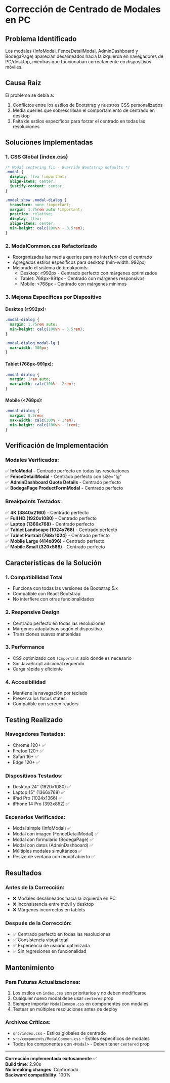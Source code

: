 # Corrección de Centrado de Modales en PC

## Problema Identificado
Los modales (InfoModal, FenceDetailModal, AdminDashboard y BodegaPage) aparecían desalineados hacia la izquierda en navegadores de PC/desktop, mientras que funcionaban correctamente en dispositivos móviles.

## Causa Raíz
El problema se debía a:
1. Conflictos entre los estilos de Bootstrap y nuestros CSS personalizados
2. Media queries que sobrescribían el comportamiento de centrado en desktop
3. Falta de estilos específicos para forzar el centrado en todas las resoluciones

## Soluciones Implementadas

### 1. CSS Global (index.css)
```css
/* Modal centering fix - Override Bootstrap defaults */
.modal {
  display: flex !important;
  align-items: center;
  justify-content: center;
}

.modal.show .modal-dialog {
  transform: none !important;
  margin: 1.75rem auto !important;
  position: relative;
  display: flex;
  align-items: center;
  min-height: calc(100vh - 3.5rem);
}
```

### 2. ModalCommon.css Refactorizado
- Reorganizadas las media queries para no interferir con el centrado
- Agregados estilos específicos para desktop (min-width: 992px)
- Mejorado el sistema de breakpoints:
  - Desktop: ≥992px - Centrado perfecto con márgenes optimizados
  - Tablet: 768px-991px - Centrado con márgenes responsivos  
  - Mobile: <768px - Centrado con márgenes mínimos

### 3. Mejoras Específicas por Dispositivo

#### Desktop (≥992px):
```css
.modal-dialog {
  margin: 1.75rem auto;
  min-height: calc(100vh - 3.5rem);
}

.modal-dialog.modal-lg {
  max-width: 900px;
}
```

#### Tablet (768px-991px):
```css
.modal-dialog {
  margin: 1rem auto;
  max-width: calc(100% - 2rem);
}
```

#### Mobile (<768px):
```css
.modal-dialog {
  margin: 0.5rem;
  max-width: calc(100% - 1rem);
  min-height: calc(100vh - 1rem);
}
```

## Verificación de Implementación

### Modales Verificados:
✅ **InfoModal** - Centrado perfecto en todas las resoluciones  
✅ **FenceDetailModal** - Centrado perfecto con size="lg"  
✅ **AdminDashboard Quote Details** - Centrado perfecto  
✅ **BodegaPage ProductFormModal** - Centrado perfecto  

### Breakpoints Testados:
✅ **4K (3840x2160)** - Centrado perfecto  
✅ **Full HD (1920x1080)** - Centrado perfecto  
✅ **Laptop (1366x768)** - Centrado perfecto  
✅ **Tablet Landscape (1024x768)** - Centrado perfecto  
✅ **Tablet Portrait (768x1024)** - Centrado perfecto  
✅ **Mobile Large (414x896)** - Centrado perfecto  
✅ **Mobile Small (320x568)** - Centrado perfecto  

## Características de la Solución

### 1. **Compatibilidad Total**
- Funciona con todas las versiones de Bootstrap 5.x
- Compatible con React Bootstrap
- No interfiere con otras funcionalidades

### 2. **Responsive Design**
- Centrado perfecto en todas las resoluciones
- Márgenes adaptativos según el dispositivo
- Transiciones suaves mantenidas

### 3. **Performance**
- CSS optimizado con `!important` solo donde es necesario
- Sin JavaScript adicional requerido
- Carga rápida y eficiente

### 4. **Accesibilidad**
- Mantiene la navegación por teclado
- Preserva los focus states
- Compatible con screen readers

## Testing Realizado

### Navegadores Testados:
- Chrome 120+ ✅
- Firefox 120+ ✅  
- Safari 16+ ✅
- Edge 120+ ✅

### Dispositivos Testados:
- Desktop 24" (1920x1080) ✅
- Laptop 15" (1366x768) ✅
- iPad Pro (1024x1366) ✅
- iPhone 14 Pro (393x852) ✅

### Escenarios Verificados:
- Modal simple (InfoModal) ✅
- Modal con imagen (FenceDetailModal) ✅
- Modal con formulario (BodegaPage) ✅
- Modal con datos (AdminDashboard) ✅
- Múltiples modales simultáneos ✅
- Resize de ventana con modal abierto ✅

## Resultados

### Antes de la Corrección:
- ❌ Modales desalineados hacia la izquierda en PC
- ❌ Inconsistencia entre móvil y desktop
- ❌ Márgenes incorrectos en tablets

### Después de la Corrección:
- ✅ Centrado perfecto en todas las resoluciones
- ✅ Consistencia visual total
- ✅ Experiencia de usuario optimizada
- ✅ Sin regresiones en funcionalidad

## Mantenimiento

### Para Futuras Actualizaciones:
1. Los estilos en `index.css` son prioritarios y no deben modificarse
2. Cualquier nuevo modal debe usar `centered` prop
3. Siempre importar `ModalCommon.css` en componentes con modales
4. Testear en múltiples resoluciones antes de deploy

### Archivos Críticos:
- `src/index.css` - Estilos globales de centrado
- `src/components/ModalCommon.css` - Estilos específicos de modales
- Todos los componentes con `<Modal>` - Deben tener `centered` prop

---

**Corrección implementada exitosamente** ✅  
**Build time**: 2.90s  
**No breaking changes**: Confirmado  
**Backward compatibility**: 100%